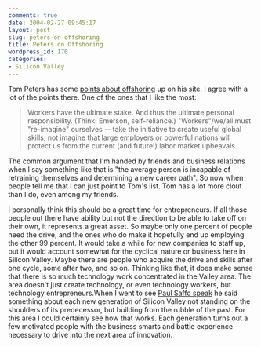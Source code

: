 ```yaml
---
comments: true
date: 2004-02-27 09:45:17
layout: post
slug: peters-on-offshoring
title: Peters on Offshoring
wordpress_id: 170
categories:
- Silicon Valley
---
```


Tom Peters has some [points about offshoring](http://www.tompeters.com/toms_world/observations.asp?id=102&date=1/1/2004) up on his site. I agree with a lot of the points there. One of the ones that I like the most:


> Workers have the ultimate stake. And thus the ultimate personal responsibility. (Think: Emerson, self-reliance.) "Workers"/we/all must "re-imagine" ourselves -- take the initiative to create useful global skills, not imagine that large employers or powerful nations will protect us from the current (and future!) labor market upheavals.


The common argument that I'm handed by friends and business relations when I say something like that is "the average person is incapable of retraining themselves and determining a new career path". So now when people tell me that I can just point to Tom's list. Tom has a lot more clout than I do, even among my friends.

I personally think this should be a great time for entrepreneurs. If all those people out there have ability but not the direction to be able to take off on their own, it represents a great asset. So maybe only one percent of people need the drive, and the ones who do make it hopefully end up employing the other 99 percent. It would take a while for new companies to staff up, but it would account somewhat for the cyclical nature or business here in Silicon Valley. Maybe there are people who acquire the drive and skills after one cycle, some after two, and so on. Thinking like that, it does make sense that there is so much technology work concentrated in the Valley area. The area doesn't just create technology, or even technology workers, but technology entrepreneurs.When I went to see [Paul Saffo speak](http://www.bitsplitter.net/blog/index.php?p=105) he said something about each new generation of Silicon Valley not standing on the shoulders of its predecessor, but building from the rubble of the past. For this area I could certainly see how that works. Each generation turns out a few motivated people with the business smarts and battle experience necessary to drive into the next area of innovation.
